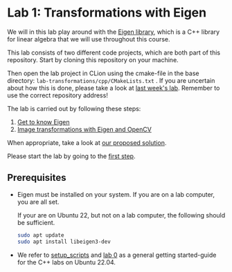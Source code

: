 # Lab 1: Transformations with Eigen
We will in this lab play around with the [Eigen library](http://eigen.tuxfamily.org/), which is a C++ library for linear algebra that we will use throughout this course.

This lab consists of two different code projects, which are both part of this repository.
Start by cloning this repository on your machine.

Then open the lab project in CLion using the cmake-file in the base directory: ```lab-transformations/cpp/CMakeLists.txt``` .
If you are uncertain about how this is done, please take a look at [last week's lab](https://github.com/tek5030/lab_00/blob/master/lab-guide/1-open-project-in-clion.md).
Remember to use the correct repository address!


The lab is carried out by following these steps:
1. [Get to know Eigen](lab-guide/1-get-to-know-eigen.md)
2. [Image transformations with Eigen and OpenCV](lab-guide/2-image-transformations-with-eigen-and-opencv.md)

When appropriate, take a look at [our proposed solution](https://github.com/tek5030/solution-transformations).

Please start the lab by going to the [first step](lab-guide/1-get-to-know-eigen.md).

## Prerequisites
- Eigen must be installed on your system. If you are on a lab computer, you are all set.

   If your are on Ubuntu 22, but not on a lab computer, the following should be sufficient.

   ```bash
   sudo apt update
   sudo apt install libeigen3-dev
   ```
- We refer to [setup_scripts](https://github.com/tek5030/setup_scripts) and [lab 0](https://github.com/tek5030/lab_00/blob/master/cpp/lab-guide/1-open-project-in-clion.md#6-configure-project) as a general getting started-guide for the C++ labs on Ubuntu 22.04.